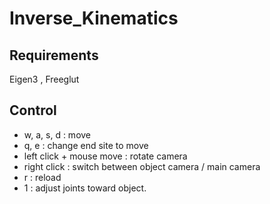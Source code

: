 # Inverse_Kinematics
## Requirements
Eigen3 , Freeglut

## Control
* w, a, s, d : move
* q, e : change end site to move
* left click + mouse move : rotate camera
* right click : switch between object camera / main camera
* r : reload
* 1 : adjust joints toward object.
